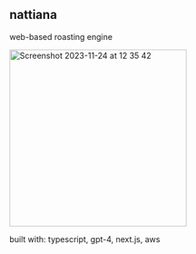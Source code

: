## nattiana

web-based roasting engine

<img width="312" alt="Screenshot 2023-11-24 at 12 35 42" src="https://github.com/yzse/nattiana/assets/54381977/d9b46494-2c43-44bd-becb-8db0a5ca4a23">


built with: typescript, gpt-4, next.js, aws
